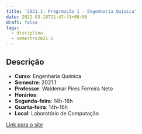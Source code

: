```yaml
---
title: '2021.1: Progrmação 1 - Engenharia Química'
date: 2022-03-18T21:47:41+00:00
draft: false
tags:
  - disciplina
  - semestre2021-1
---
```


## Descrição

* **Curso**: Engenharia Química
* **Semestre**: 2021.1
* **Professor**: Waldemar Pires Ferreira Neto
* **Horários**:
 * **Segunda-feira**: 14h-16h
 * **Quarta-feira**: 14h-16h
* **Local**: Laboratório de Computação

[Link para o site](https://exemplo.com/)